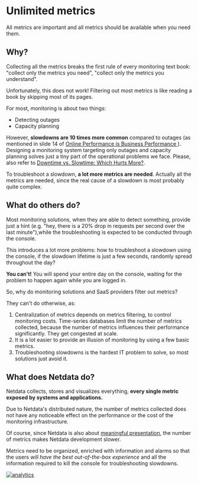 # Unlimited metrics

All metrics are important and all metrics should be available when you need them.  

## Why?

Collecting all the metrics breaks the first rule of every monitoring text book: "collect only the metrics you need", "collect only the metrics you understand".

Unfortunately, this does not work! Filtering out most metrics is like reading a book by skipping most of its pages.

For most, monitoring is about two things:

-   Detecting outages
-   Capacity planning

However, **slowdowns are 10 times more common** compared to outages (as mentioned in slide 14 of [Online Performance is Business Performance ](https://www.slideshare.net/KenGodskind/alertsitetrac)). Designing a monitoring system targeting only outages and capacity planning solves just a tiny part of the operational problems we face. Please, also refer to [Downtime vs. Slowtime: Which Hurts More?](https://dzone.com/articles/downtime-vs-slowtime-which-hurts-more).

To troubleshoot a slowdown, **a lot more metrics are needed**. Actually all the metrics are needed, since the real cause of a slowdown is most probably quite complex.

## What do others do?

Most monitoring solutions, when they are able to detect something, provide just a hint (e.g. "hey, there is a 20% drop in requests per second over the last minute"),while the troubleshooting is expected to be conducted through the console.

This introduces a lot more problems: how to troubleshoot a slowdown using the console, if the slowdown lifetime is just a few seconds, randomly spread throughout the day?

**You can't!** You will spend your entire day on the console, waiting for the problem to happen again while you are logged in. 

So, why do monitoring solutions and SaaS providers filter out metrics?

They can't do otherwise, as:

1.  Centralization of metrics depends on metrics filtering, to control monitoring costs. Time-series databases limit the number of metrics collected, because the number of metrics influences their performance significantly. They get congested at scale.
2.  It is a lot easier to provide an illusion of monitoring by using a few basic metrics.
3.  Troubleshooting slowdowns is the hardest IT problem to solve, so most solutions just avoid it.

## What does Netdata do?

Netdata collects, stores and visualizes everything, **every single metric exposed by systems and applications.**

Due to Netdata's distributed nature, the number of metrics collected does not have any noticeable effect on the performance or the cost of the monitoring infrastructure.

Of course, since Netdata is also about [meaningful presentation](meaningful-presentation.md), the number of metrics makes Netdata development slower.

 Metrics need to be organized, enriched with information and alarms so that the users *will have the best out-of-the-box experience* and all the information required to kill the console for troubleshooting slowdowns.
  

[![analytics](https://www.google-analytics.com/collect?v=1&aip=1&t=pageview&_s=1&ds=github&dr=https%3A%2F%2Fgithub.com%2Fnetdata%2Fnetdata&dl=https%3A%2F%2Fmy-netdata.io%2Fgithub%2Fdocs%2Fwhy-netdata%2Funlimited-metrics&_u=MAC~&cid=5792dfd7-8dc4-476b-af31-da2fdb9f93d2&tid=UA-64295674-3)](<>)
